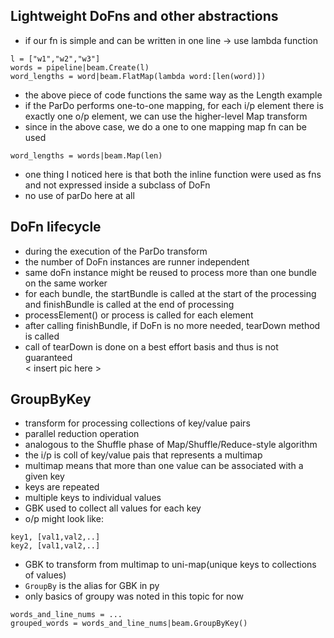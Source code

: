 ## Lightweight DoFns and other abstractions  
- if our fn is simple and can be written in one line -> use lambda function  
```  
l = ["w1","w2","w3"]  
words = pipeline|beam.Create(l)  
word_lengths = word|beam.FlatMap(lambda word:[len(word)])  
```  
- the above piece of code functions the same way as the Length example  
- if the ParDo performs one-to-one mapping, for each i/p element there is exactly one o/p element, we can use the higher-level Map transform  
- since in the above case, we do a one to one mapping map fn can be used  
```  
word_lengths = words|beam.Map(len)  
```  
- one thing I noticed here is that both the inline function were used as fns and not expressed inside a subclass of DoFn  
- no use of parDo here at all  
  
## DoFn lifecycle  
- during the execution of the ParDo transform  
- the number of DoFn instances are runner independent  
- same doFn instance might be reused to process more than one bundle on the same worker  
- for each bundle, the startBundle is called at the start of the processing and finishBundle is called at the end of processing  
- processElement() or process is called for each element  
- after calling finishBundle, if DoFn is no more needed, tearDown method is called  
- call of tearDown is done on a best effort basis and thus is not guaranteed  
< insert pic here >  
  
## GroupByKey  
- transform for processing collections of key/value pairs  
- parallel reduction operation  
- analogous to the Shuffle phase of Map/Shuffle/Reduce-style algorithm  
- the i/p is coll of key/value pais that represents a multimap  
- multimap means that more than one value can be associated with a given key  
- keys are repeated  
- multiple keys to individual values  
- GBK used to collect all values for each key  
- o/p might look like:  
```  
key1, [val1,val2,..]  
key2, [val1,val2,..]  
```  
- GBK to transform from multimap to uni-map(unique keys to collections of values)  
- `GroupBy` is the alias for GBK in py  
- only basics of groupy was noted in this topic for now  
  
```  
words_and_line_nums = ...  
grouped_words = words_and_line_nums|beam.GroupByKey()  
```